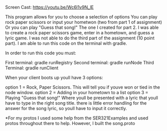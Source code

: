 Screen Cast: https://youtu.be/Wc6l1v9N_lE

This program allows for you to choose a selection of options
You can play rock paper scissors or input your hometwon (two from part 1 of assignment)
Or you can play "Guess that song!" The one I created for part 2.
I was able to create a rock paper scissors game, enter in a hometown, and guess a lyric game.
I was not able to do the third part of the assignment (10 point part).
I am able to run this code on the terminal with gradle. 

In order to run this code you must:

First terminal: gradle runRegistry
Second terminal:  gradle runNode
Third Terminal: gradle runClient

When your client boots up youll have 3 options: 

option 1 = Rock, Paper Scissors. 
    This will tell you if youve won or tied in the node window. 
option 2 = Adding in your hometown to a list
option 3 = Playing "Guess that song!" Where youll be presented with a lyric that youll have to type in the right song title. 
    there is little error handling for the answer for the song lyric, so youll have to input it correctly. 


*For my protos I used some help from the SER321Examples and used protos throughout there to help. However, I built the song.proto


